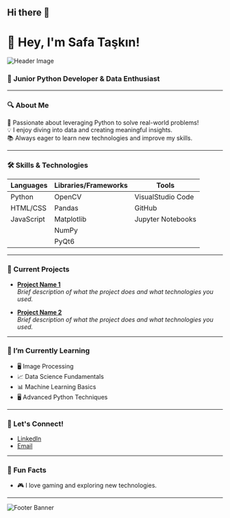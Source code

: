 ## Hi there 👋

# 👋 Hey, I'm Safa Taşkın!

![Header Image](https://via.placeholder.com/1200x200.png?text=Welcome+to+My+Profile)

### 🚀 Junior Python Developer & Data Enthusiast

---

### 🔍 About Me

🌟 Passionate about leveraging Python to solve real-world problems!  
💡 I enjoy diving into data and creating meaningful insights.  
📚 Always eager to learn new technologies and improve my skills.

---

### 🛠️ Skills & Technologies

| Languages       | Libraries/Frameworks   | Tools                |
|-----------------|------------------------|----------------------|
| Python          | OpenCV                 | VisualStudio Code    |
| HTML/CSS        | Pandas                 | GitHub               |
| JavaScript      | Matplotlib             | Jupyter Notebooks    |
|                 | NumPy                  |                      |
|                 | PyQt6                  |                      |


---

### 🚧 Current Projects

- **[Project Name 1](link-to-your-project)**  
  *Brief description of what the project does and what technologies you used.*

- **[Project Name 2](link-to-your-project)**  
  *Brief description of what the project does and what technologies you used.*

---

### 🌱 I’m Currently Learning

- 🖥️ Image Processing
- 📈 Data Science Fundamentals
- 📊 Machine Learning Basics
- 🖥️ Advanced Python Techniques

---

### 🤝 Let's Connect!

- [LinkedIn](https://www.linkedin.com/in/safa-taskin/)
- [Email](mailto:safataskin458@gmail.com)

---

### 💬 Fun Facts

- 🎮 I love gaming and exploring new technologies.

---

![Footer Banner](https://via.placeholder.com/1200x100.png?text=Thank+You+for+Visiting+My+Profile!&bg=00BFFF&color=FFFFFF&font=Arial&fontsize=24&bold=true)


